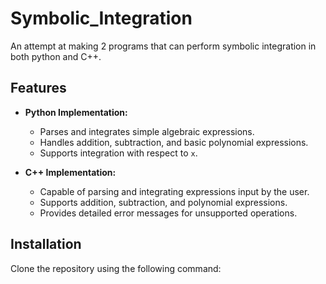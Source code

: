 # Symbolic_Integration
An attempt at making 2 programs that can perform symbolic integration in both python and C++. 

## Features

- **Python Implementation:**
  - Parses and integrates simple algebraic expressions.
  - Handles addition, subtraction, and basic polynomial expressions.
  - Supports integration with respect to `x`.

- **C++ Implementation:**
  - Capable of parsing and integrating expressions input by the user.
  - Supports addition, subtraction, and polynomial expressions.
  - Provides detailed error messages for unsupported operations.

## Installation

Clone the repository using the following command:
```bash git clone https://github.com/yourusername/Symbolic_Integration.git
